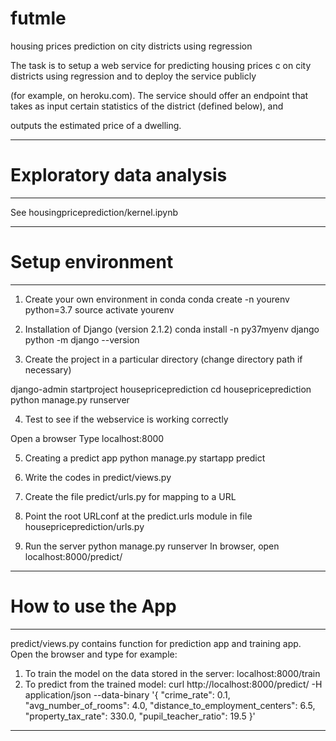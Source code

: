 # futmle
housing prices prediction on city districts using regression


The task is to setup a web service for predicting housing prices c
on 
city districts using regression and to deploy the service publicly 

(for example, on heroku.com). 
The service should offer an endpoint that 
takes as input certain 
statistics of the district (defined below), and 

outputs the estimated price of a dwelling.

-------------------------------------------------
# Exploratory data analysis
------------------------------------------------
See housingpriceprediction/kernel.ipynb



---------------------------------------------------------------------
# Setup environment
---------------------------------------------------------------------
1. Create your own environment in conda
conda create -n yourenv<py37myenv> python=3.7
source activate yourenv<py37myenv> 

2. Installation of Django (version 2.1.2)
conda install -n py37myenv django
python -m django --version

3. Create the project in a particular directory (change directory path if necessary)

django-admin startproject housepriceprediction
cd housepriceprediction
python manage.py runserver

4. Test to see if the webservice is working correctly

Open a browser
Type localhost:8000

5. Creating a predict app
python manage.py startapp predict

6. Write the codes in predict/views.py
7. Create the file predict/urls.py for mapping to a URL
8. Point the root URLconf at the predict.urls module in file housepriceprediction/urls.py
9. Run the server
python manage.py runserver
In browser, open localhost:8000/predict/


-----------------------------------------------------------------------
# How to use the App
-----------------------------------------------------------------------
predict/views.py contains function for prediction app and training app.
Open the browser and type for example:
1. To train the model on the data stored in the server: 
localhost:8000/train 
2. To predict from the trained model:
curl http://localhost:8000/predict/ -H application/json --data-binary '{
  "crime_rate": 0.1,
  "avg_number_of_rooms": 4.0,
  "distance_to_employment_centers": 6.5,
  "property_tax_rate": 330.0,
  "pupil_teacher_ratio": 19.5
}'
-----------------------------------------------------------------------
